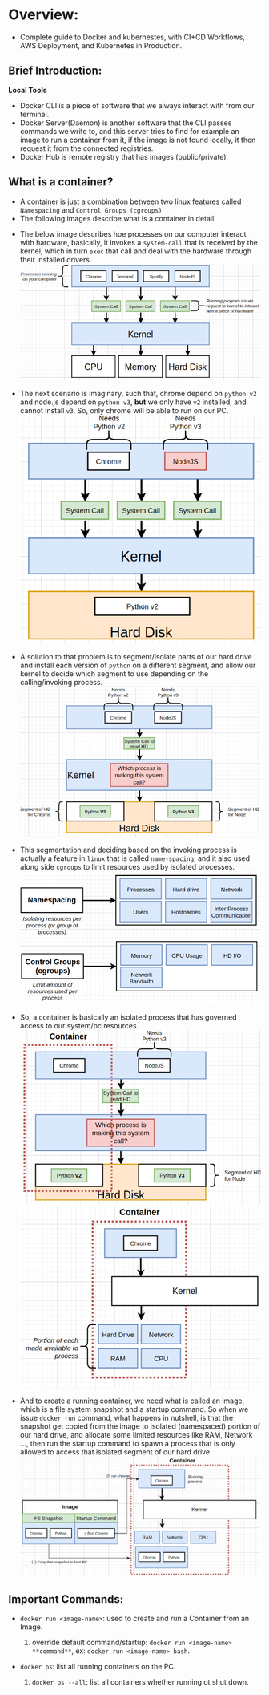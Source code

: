 # Overview: 

  * Complete guide to Docker and kubernestes, with CI+CD Workflows,  AWS Deployment, and  Kubernetes in Production.

## Brief Introduction:

  **Local Tools**
  - Docker CLI is a piece of software that we always interact with from our terminal.
  - Docker Server(Daemon) is another software that the CLI passes commands we write to, and this server tries to find for example an image to run a container from it, if the image is not found locally, it then request it from the connected registries.
  - Docker Hub is remote registry that has images (public/private).

## What is a container?

  * A container is just a combination between two linux features called `Namespacing` and `Control Groups (cgroups)`
  * The following images describe what is a container in detail:

  - The below image describes hoe processes on our computer interact with hardware, basically, it invokes a `system-call` that is received by the kernel, which in turn `exec` that call and deal with the hardware through their installed drivers.
  ![process-os](./pics/process-os.png)

  - The next scenario is imaginary, such that, chrome depend on `python v2` and node.js depend on `python v3`, **but** we only have `v2` installed, and cannot install `v3`. So, only chrome will be able to run on our PC.
  ![depend-issue](./pics/depend-issue.png)

  - A solution to that problem is to segment/isolate parts of our hard drive and install each version of `python` on a different segment, and allow our kernel to decide which segment to use depending on the calling/invoking process.
  ![sol2](./pics/sol2.png)

  - This segmentation and deciding based on the invoking process is actually a feature in `linux` that is called `name-spacing`, and it also used along side `cgroups` to limit resources used by isolated processes.
  ![defn-ns-cg](./pics/defn-ns-cg.png)

  - So, a container is basically an isolated process that has governed access to our system/pc resources
  ![container](./pics/container.png)
  ![container2](./pics/container2.png)

  - And to create a running container, we need what is called an image, which is a file system snapshot and a startup command. So when we issue `docker run` command, what happens in nutshell, is that the snapshot get copied from the image to isolated (namespaced) portion of our hard drive, and allocate some limited resources like RAM, Network ..., then run the startup command to spawn a process that is only allowed to access that isolated segment of our hard drive.
  ![image-container](./pics/image-container.png)

## Important Commands: 

  - `docker run <image-name>`: used to create and run a Container from an Image.
    1. override default command/startup: `docker run <image-name> **command**`, ex: `docker run <image-name> bash`.

  - `docker ps`: list all running containers on the PC.
    1. `docker ps --all`: list all containers whether running ot shut down.




